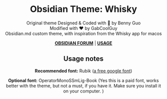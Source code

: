 <h1 align="center">Obsidian Theme: Whisky</h1>

<div align="center">

Original theme Designed & Coded with 💎 by Benny Guo <br>
Modified with ❤️ by GabCoolGuy <br>
Obsidian.md custom theme, with inspiration from the Whisky app for macos

**[OBSIDIAN FORUM](https://forum.obsidian.md/t/obsidianite-theme-version-2-0-0-oct-9-2022/7876)** | **[USAGE](#usage-notes)**
  
## Usage notes

**Recommended font:** Rubik ([a free google font](https://fonts.google.com/specimen/Rubik?query=rubik))

**Optional font:** OperatorMonoSSmLig-Book (Yes this is a paid font, works better with the theme, but not a must, if you have it. Make sure you install it on your computer. )

